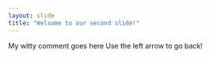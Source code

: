 ```yaml
---
layout: slide
title: "Welsome to our second slide!"
---
```

My witty comment goes here
Use the left arrow to go back!
